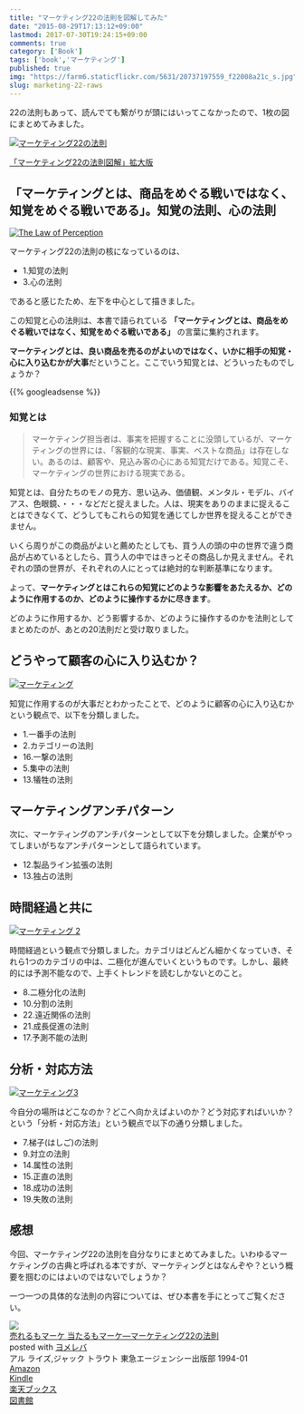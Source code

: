```yaml
---
title: "マーケティング22の法則を図解してみた"
date: "2015-08-29T17:13:12+09:00"
lastmod: 2017-07-30T19:24:15+09:00
comments: true
category: ['Book']
tags: ['book','マーケティング']
published: true
img: "https://farm6.staticflickr.com/5631/20737197559_f22008a21c_s.jpg"
slug: marketing-22-raws
---
```


22の法則もあって、読んでても繋がりが頭にはいってこなかったので、1枚の図にまとめてみました。

<p><a href="https://www.flickr.com/photos/35571855@N06/20737197559" title="マーケティング22の法則by meganii, on Flickr"><img class="img-responsive" src="https://farm6.staticflickr.com/5631/20737197559_f22008a21c_z.jpg" alt="マーケティング22の法則"></a></p>


[「マーケティング22の法則図解」拡大版](https://cacoo.com/diagrams/REbndUQXEFksOf2j/simple#8F3BB)


## 「マーケティングとは、商品をめぐる戦いではなく、知覚をめぐる戦いである」。知覚の法則、心の法則

<p><a href="https://www.flickr.com/photos/35571855@N06/20845997280" title="The Law of Perceptionby meganii, on Flickr"><img class="img-responsive" src="https://farm1.staticflickr.com/771/20845997280_815d51966a_z.jpg" alt="The Law of Perception"></a></p>


マーケティング22の法則の核になっているのは、

- 1.知覚の法則
- 3.心の法則

であると感じたため、左下を中心として描きました。

この知覚と心の法則は、本書で語られている **「マーケティングとは、商品をめぐる戦いではなく、知覚をめぐる戦いである」** の言葉に集約されます。

**マーケティングとは、良い商品を売るのがよいのではなく、いかに相手の知覚・心に入り込むかが大事**だということ。ここでいう知覚とは、どういったものでしょうか？

{{% googleadsense %}}

### 知覚とは

>マーケティング担当者は、事実を把握することに没頭しているが、マーケティングの世界には、「客観的な現実、事実、ベストな商品」は存在しない。あるのは、顧客や、見込み客の心にある知覚だけである。知覚こそ、マーケティングの世界における現実である。

知覚とは、自分たちのモノの見方、思い込み、価値観、メンタル・モデル、バイアス、色眼鏡、・・・などだと捉えました。人は、現実をありのままに捉えることはできなくて、どうしてもこれらの知覚を通じてしか世界を捉えることができません。

いくら周りがこの商品がよいと薦めたとしても、買う人の頭の中の世界で違う商品が占めているとしたら、買う人の中ではきっとその商品しか見えません。それぞれの頭の世界が、それぞれの人にとっては絶対的な判断基準になります。

よって、**マーケティングとはこれらの知覚にどのような影響をあたえるか、どのように作用するのか、どのように操作するかに尽きます**。

どのように作用するか、どう影響するか、どのように操作するのかを法則としてまとめたのが、あとの20法則だと受け取りました。


## どうやって顧客の心に入り込むか？

<p><a href="https://www.flickr.com/photos/35571855@N06/21007920396" title="マーケティングby meganii, on Flickr"><img class="img-responsive" src="https://farm1.staticflickr.com/748/21007920396_5b46738766_z.jpg" alt="マーケティング"></a></p>

知覚に作用するのが大事だとわかったことで、どのように顧客の心に入り込むかという観点で、以下を分類しました。

- 1.一番手の法則
- 2.カテゴリーの法則
- 16.一撃の法則
- 5.集中の法則
- 13.犠牲の法則



## マーケティングアンチパターン

次に、マーケティングのアンチパターンとして以下を分類しました。企業がやってしまいがちなアンチパターンとして語られています。

- 12.製品ライン拡張の法則
- 13.独占の法則



## 時間経過と共に

<p><a href="https://www.flickr.com/photos/35571855@N06/20846309348" title="マーケティング 2by meganii, on Flickr"><img class="img-responsive" src="https://farm1.staticflickr.com/578/20846309348_4a5a36c6e9_z.jpg" alt="マーケティング 2"></a></p>

時間経過という観点で分類しました。カテゴリはどんどん細かくなっていき、それら1つのカテゴリの中は、二極化が進んでいくというものです。しかし、最終的には予測不能なので、上手くトレンドを読むしかないとのこと。

- 8.二極分化の法則
- 10.分割の法則
- 22.遠近関係の法則
- 21.成長促進の法則
- 17.予測不能の法則



## 分析・対応方法

<p><a href="https://www.flickr.com/photos/35571855@N06/20846323328" title="マーケティング3by meganii, on Flickr"><img class="img-responsive" src="https://farm6.staticflickr.com/5821/20846323328_d17f4c0c89_z.jpg" alt="マーケティング3"></a></p>

今自分の場所はどこなのか？どこへ向かえばよいのか？どう対応すればいいか？という「分析・対応方法」という観点で以下の通り分類しました。

- 7.梯子(はしご)の法則
- 9.対立の法則
- 14.属性の法則
- 15.正直の法則
- 18.成功の法則
- 19.失敗の法則


## 感想

今回、マーケティング22の法則を自分なりにまとめてみました。いわゆるマーケティングの古典と呼ばれる本ですが、マーケティングとはなんぞや？という概要を掴むのにはよいのではないでしょうか？

一つ一つの具体的な法則の内容については、ぜひ本書を手にとってご覧ください。


<div class="booklink-box"><div class="booklink-image"><a href="http://www.amazon.co.jp/exec/obidos/asin/4884970233/meganii-22/" target="_blank" ><img src="https://images-na.ssl-images-amazon.com/images/I/41ZZ608RNAL._SL160_.jpg" style="border: none;" /></a></div><div class="booklink-info"><div class="booklink-name"><a href="http://www.amazon.co.jp/exec/obidos/asin/4884970233/meganii-22/" target="_blank" >売れるもマーケ 当たるもマーケ―マーケティング22の法則</a>
<div class="booklink-powered-date">posted with <a href="http://yomereba.com" rel="nofollow" target="_blank">ヨメレバ</a></div></div><div class="booklink-detail">アル ライズ,ジャック トラウト 東急エージェンシー出版部 1994-01    </div><div class="booklink-link2"><div class="shoplinkamazon"><a href="http://www.amazon.co.jp/exec/obidos/asin/4884970233/meganii-22/" target="_blank" >Amazon</a></div>
<div class="shoplinkkindle"><a href="http://www.amazon.co.jp/gp/search?keywords=%94%84%82%EA%82%E9%82%E0%83%7D%81%5B%83P%20%93%96%82%BD%82%E9%82%E0%83%7D%81%5B%83P%81%5C%83%7D%81%5B%83P%83e%83B%83%93%83O22%82%CC%96%40%91%A5&__mk_ja_JP=%83J%83%5E%83J%83i&url=node%3D2275256051&tag=meganii-22" target="_blank" >Kindle</a></div><div class="shoplinkrakuten"><a href="http://hb.afl.rakuten.co.jp/hgc/13e181b2.b5761023.13e181b3.cbc7b217/?pc=http%3A%2F%2Fbooks.rakuten.co.jp%2Frb%2F634784%2F%3Fscid%3Daf_ich_link_urltxt%26m%3Dhttp%3A%2F%2Fm.rakuten.co.jp%2Fev%2Fbook%2F" target="_blank" >楽天ブックス</a></div>                  	  	  	  <div class="shoplinktoshokan"><a href="http://calil.jp/book/4884970233" target="_blank" >図書館</a></div></div></div>
<div class="booklink-footer"></div></div>
